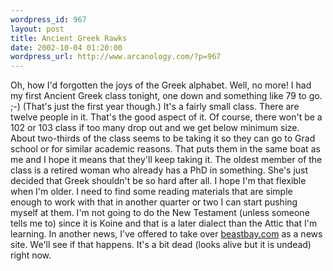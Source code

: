 ```yaml
--- 
wordpress_id: 967
layout: post
title: Ancient Greek Rawks
date: 2002-10-04 01:20:00
wordpress_url: http://www.arcanology.com/?p=967
---
```

Oh, how I'd forgotten the joys of the Greek alphabet. Well, no more! I had my first Ancient Greek class tonight, one down and something like 79 to go. ;-) (That's just the first year though.) It's a fairly small class. There are twelve people in it. That's the good aspect of it. Of course, there won't be a 102 or 103 class if too many drop out and we get below minimum size. About two-thirds of the class seems to be taking it so they can go to Grad school or for similar academic reasons. That puts them in the same boat as me and I hope it means that they'll keep taking it. The oldest member of the class is a retired woman who already has a PhD in something. She's just decided that Greek shouldn't be so hard after all. I hope I'm that flexible when I'm older. I need to find some reading materials that are simple enough to work with that in another quarter or two I can start pushing myself at them. I'm not going to do the New Testament (unless someone tells me to) since it is Koine and that is a later dialect than the Attic that I'm learning. In another news, I've offered to take over <a href="http://www.beastbay.com">beastbay.com</a> as a news site. We'll see if that happens. It's a bit dead (looks alive but it is undead) right now.